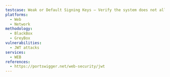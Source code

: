 ```yaml
---
testcase: Weak or Default Signing Keys – Verify the system does not allow forged JWTs with guessed secrets. Web (HTTP/HTTPS) service
platforms: 
  - Web
  - Network
methodology: 
  - BlackBox
  - GreyBox
vulnerabilities:
  - JWT attacks
services:
  - WEB
references:
  - https://portswigger.net/web-security/jwt
---
```

